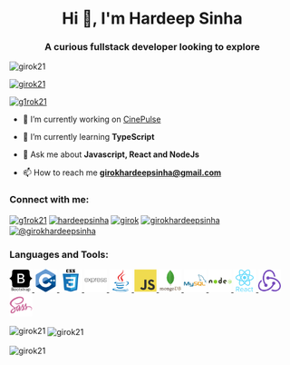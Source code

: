 <h1 align="center">Hi 👋, I'm Hardeep Sinha</h1>
<h3 align="center">A curious fullstack developer looking to explore</h3>

<p align="left"> <img src="https://komarev.com/ghpvc/?username=girok21&label=Profile%20views&color=0e75b6&style=flat" alt="girok21" /> </p>

<p align="left"> <a href="https://github.com/ryo-ma/github-profile-trophy"><img src="https://github-profile-trophy.vercel.app/?username=girok21" alt="girok21" /></a> </p>

<p align="left"> <a href="https://twitter.com/g1rok21" target="blank"><img src="https://img.shields.io/twitter/follow/g1rok21?logo=twitter&style=for-the-badge" alt="g1rok21" /></a> </p>

- 🔭 I’m currently working on [CinePulse](https://github.com/girok21/CinePulse)

- 🌱 I’m currently learning **TypeScript**

- 💬 Ask me about **Javascript, React and NodeJs**

- 📫 How to reach me **girokhardeepsinha@gmail.com**

<h3 align="left">Connect with me:</h3>
<p align="left">
<a href="https://twitter.com/g1rok21" target="blank"><img align="center" src="https://raw.githubusercontent.com/rahuldkjain/github-profile-readme-generator/master/src/images/icons/Social/twitter.svg" alt="g1rok21" height="30" width="40" /></a>
<a href="https://linkedin.com/in/hardeepsinha" target="blank"><img align="center" src="https://raw.githubusercontent.com/rahuldkjain/github-profile-readme-generator/master/src/images/icons/Social/linked-in-alt.svg" alt="hardeepsinha" height="30" width="40" /></a>
<a href="https://www.codechef.com/users/girok" target="blank"><img align="center" src="https://cdn.jsdelivr.net/npm/simple-icons@3.1.0/icons/codechef.svg" alt="girok" height="30" width="40" /></a>
<a href="https://www.leetcode.com/girokhardeepsinha" target="blank"><img align="center" src="https://raw.githubusercontent.com/rahuldkjain/github-profile-readme-generator/master/src/images/icons/Social/leet-code.svg" alt="girokhardeepsinha" height="30" width="40" /></a>
<a href="https://www.hackerearth.com/@girokhardeepsinha" target="blank"><img align="center" src="https://raw.githubusercontent.com/rahuldkjain/github-profile-readme-generator/master/src/images/icons/Social/hackerearth.svg" alt="@girokhardeepsinha" height="30" width="40" /></a>
</p>

<h3 align="left">Languages and Tools:</h3>
<p align="left"> <a href="https://getbootstrap.com" target="_blank" rel="noreferrer"> <img src="https://raw.githubusercontent.com/devicons/devicon/master/icons/bootstrap/bootstrap-plain-wordmark.svg" alt="bootstrap" width="40" height="40"/> </a> <a href="https://www.w3schools.com/cpp/" target="_blank" rel="noreferrer"> <img src="https://raw.githubusercontent.com/devicons/devicon/master/icons/cplusplus/cplusplus-original.svg" alt="cplusplus" width="40" height="40"/> </a> <a href="https://www.w3schools.com/css/" target="_blank" rel="noreferrer"> <img src="https://raw.githubusercontent.com/devicons/devicon/master/icons/css3/css3-original-wordmark.svg" alt="css3" width="40" height="40"/> </a> <a href="https://expressjs.com" target="_blank" rel="noreferrer"> <img src="https://raw.githubusercontent.com/devicons/devicon/master/icons/express/express-original-wordmark.svg" alt="express" width="40" height="40"/> </a> <a href="https://www.java.com" target="_blank" rel="noreferrer"> <img src="https://raw.githubusercontent.com/devicons/devicon/master/icons/java/java-original.svg" alt="java" width="40" height="40"/> </a> <a href="https://developer.mozilla.org/en-US/docs/Web/JavaScript" target="_blank" rel="noreferrer"> <img src="https://raw.githubusercontent.com/devicons/devicon/master/icons/javascript/javascript-original.svg" alt="javascript" width="40" height="40"/> </a> <a href="https://www.mongodb.com/" target="_blank" rel="noreferrer"> <img src="https://raw.githubusercontent.com/devicons/devicon/master/icons/mongodb/mongodb-original-wordmark.svg" alt="mongodb" width="40" height="40"/> </a> <a href="https://www.mysql.com/" target="_blank" rel="noreferrer"> <img src="https://raw.githubusercontent.com/devicons/devicon/master/icons/mysql/mysql-original-wordmark.svg" alt="mysql" width="40" height="40"/> </a> <a href="https://nodejs.org" target="_blank" rel="noreferrer"> <img src="https://raw.githubusercontent.com/devicons/devicon/master/icons/nodejs/nodejs-original-wordmark.svg" alt="nodejs" width="40" height="40"/> </a> <a href="https://reactjs.org/" target="_blank" rel="noreferrer"> <img src="https://raw.githubusercontent.com/devicons/devicon/master/icons/react/react-original-wordmark.svg" alt="react" width="40" height="40"/> </a> <a href="https://redux.js.org" target="_blank" rel="noreferrer"> <img src="https://raw.githubusercontent.com/devicons/devicon/master/icons/redux/redux-original.svg" alt="redux" width="40" height="40"/> </a> <a href="https://sass-lang.com" target="_blank" rel="noreferrer"> <img src="https://raw.githubusercontent.com/devicons/devicon/master/icons/sass/sass-original.svg" alt="sass" width="40" height="40"/> </a> </p>

<p><img align="left" src="https://github-readme-stats.vercel.app/api/top-langs?username=girok21&show_icons=true&locale=en&layout=compact" alt="girok21" /></p>

<p>&nbsp;<img align="center" src="https://github-readme-stats.vercel.app/api?username=girok21&show_icons=true&locale=en" alt="girok21" /></p>

<p><img align="center" src="https://github-readme-streak-stats.herokuapp.com/?user=girok21&" alt="girok21" /></p>
